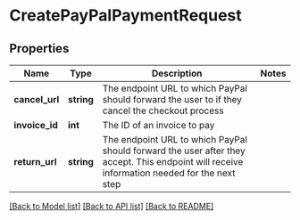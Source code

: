# CreatePayPalPaymentRequest

## Properties
Name | Type | Description | Notes
------------ | ------------- | ------------- | -------------
**cancel_url** | **string** | The endpoint URL to which PayPal should forward the user to if they cancel the checkout process | 
**invoice_id** | **int** | The ID of an invoice to pay | 
**return_url** | **string** | The endpoint URL to which PayPal should forward the user after they accept. This endpoint will receive information needed for the next step | 

[[Back to Model list]](../README.md#documentation-for-models) [[Back to API list]](../README.md#documentation-for-api-endpoints) [[Back to README]](../README.md)


